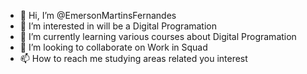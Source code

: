 - 👋 Hi, I’m @EmersonMartinsFernandes
- 👀 I’m interested in will be a Digital Programation 
- 🌱 I’m currently learning various courses about Digital Programation
- 💞️ I’m looking to collaborate on Work in Squad
- 📫 How to reach me studying areas related you interest

<!---
EmersonMartinsFernandes/EmersonMartinsFernandes is a ✨ special ✨ repository because its `README.md` (this file) appears on your GitHub profile.
You can click the Preview link to take a look at your changes.
--->
